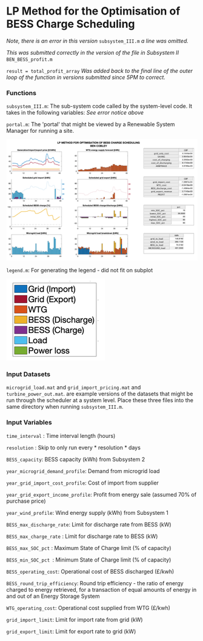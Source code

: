 #  LP Method for the Optimisation of BESS Charge Scheduling


*Note, there is an error in this version*  `subsystem_III.m` *a line was omitted.* 

*This was submitted correctly in the version of the file in Subsystem II* `BEN_BESS_profit.m`

`result = total_profit_array` *Was added back to the final line of the outer loop of the function in versions submitted since 5PM to correct.*

### Functions
`subsystem_III.m`: The sub-system code called by the system-level code. It takes in the following variables:
*See error notice above*

`portal.m`: The 'portal' that might be viewed by a Renewable System Manager for running a site. 

![alt text](https://github.com/yt1516/DE4-Optimision/blob/master/Ben/bigportal.png)


`legend.m`: For generating the legend - did not fit on subplot

![alt text](https://github.com/yt1516/DE4-Optimision/blob/master/Ben/legend.png)

### Input Datasets
`microgrid_load.mat` and `grid_import_pricing.mat` and `turbine_power_out.mat`. are example versions of the datasets that might be run through the scheduler at a system level. Place these three files into the same directory when running `subsystem_III.m`. 

### Input Variables
`time_interval` : Time interval length (hours)

`resolution` : Skip to only run every * resolution * days

`BESS_capacity`: BESS capacity (kWh) from Subsystem 2

`year_microgrid_demand_profile`: Demand from microgrid load 

`year_grid_import_cost_profile`: Cost of import from supplier

`year_grid_export_income_profile`: Profit from energy sale (assumed 70% of purchase price) 

`year_wind_profile`: Wind energy supply (kWh) from Subsystem 1

`BESS_max_discharge_rate`: Limit for discharge rate from BESS (kW)

`BESS_max_charge_rate` : Limit for discharge rate to BESS (kW)

`BESS_max_SOC_pct` : Maximum State of Charge limit (% of capacity)

`BESS_min_SOC_pct `: Minimum State of Charge limit (% of capacity)

`BESS_operating_cost`: Operational cost of BESS discharged (£/kwh)

`BESS_round_trip_efficiency`: Round trip efficiency - the ratio of energy charged to energy retrieved, for a transaction of equal amounts of energy in and out of an Energy Storage System

`WTG_operating_cost`: Operational cost supplied from WTG (£/kwh)

`grid_import_limit`: Limit for import rate from grid (kW)

`grid_export_limit`: Limit for export rate to grid (kW)


